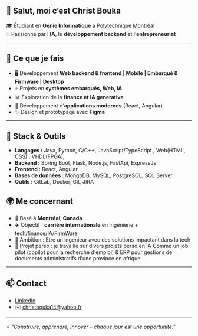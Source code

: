 
## 👋 Salut, moi c’est Christ Bouka  

🎓 Étudiant en **Génie Informatique** à Polytechnique Montréal  
💡 Passionné par l’**IA**, le **développement backend** et l’**entrepreneuriat**

---

## 🚀 Ce que je fais
- 🖥️ Développement **Web backend & frontend | Mobile | Embarqué & Firmware | Desktop**  
- ⚡ Projets en **systèmes embarqués, Web, IA**  
- 📊 Exploration de la **finance et IA generative**  
- 📱 Développement d’**applications modernes** (React, Angular)
- ✨ Design et prototypage avec **Figma**

---

## 🔧 Stack & Outils
- **Langages :** Java, Python, C/C++, JavaScript/TypeScript , Web(HTML, CSS) , VHDL(FPGA),  
- **Backend :** Spring Boot, Flask, Node.js, FastApi, ExpressJs  
- **Frontend :** React, Angular  
- **Bases de données :** MongoDB, MySQL, PostgreSQL, SQL Server  
- **Outils :** GitLab, Docker, Git, JIRA


## 🌍 Me concernant
- 📍 Basé à **Montréal, Canada**  
- ✈️ Objectif : **carrière internationale** en ingénierie + tech/finance/IA/FirmWare  
- 🎯 Ambition : Etre un ingenieur avec des solutions impactant dans la tech  
- 🔭 Projet perso : je travaille sur divers projets perso en IA Comme un job pilot (copilot pour la recherche d'emploi) & ERP pour gestions de documents administratifs d'une province en afrique

---

## 📫 Contact
- [LinkedIn](https://www.linkedin.com/in/christ-bouka-51236b197/)  
- ✉️ christbouka14@yahoo.fr  

---

⭐️ *"Construire, apprendre, innover – chaque jour est une opportunité."*  
